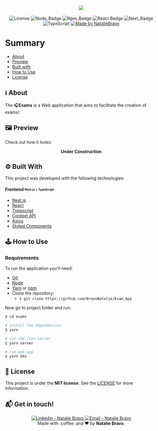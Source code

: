 <h1 align=center>
<img src="https://res.cloudinary.com/nataliebravo/image/upload/v1622600961/Exams_App_github_assets/exams_capa_jl0gza.png" />
</h1>

<div align="center">
  
![License](https://img.shields.io/badge/license-MIT-737CA1?style=flat-square) 
![Node_Badge](https://img.shields.io/badge/node-14.16.1-green?style=flat-square)
![Npm_Badge](https://img.shields.io/badge/npm-6.14.12-yellow?style=flat-square)
![React Badge](https://img.shields.io/badge/web-React-45b8d8?style=flat-square)
![Next_Badge](https://img.shields.io/badge/web-Next.js-black?style=flat-square)
![TypeScript](https://img.shields.io/badge/</>-TypeScript-007ACC?style=flat-square)
[![Made by NatalieBravo](https://img.shields.io/badge/made%20by-NatalieBravo-blueviolet?style=flat-square)](https://www.linkedin.com/in/nataliebravo/)
</div>


# Summary

- [About](#about)
- [Preview](#preview)
- [Built with](#technologies)
- [How to Use](#how-to-use)
- [License](#license)

<a id='about'/>

## :information_source: About

The :headphones:**Exams** is a Web application that aims to facilitate the creation of exams!

<a id='preview'/>

## :framed_picture: Preview

<!-- [![Figma](https://img.shields.io/badge/-Figma-F24E1E?style=flat-square&logo=figma&logoColor=white)](https://www.figma.com "click here to see the porject desing") -->

Check out how it looks:

<p align="center">
<strong>Under Construction</strong>
 <!-- <img alt="Web App"   src="" > -->
<p />

<a id='technologies'/>

## :gear: Built With

This project was developed with the following technologies:

#### **Frontend** <sub><sup>Next.js + TypeScript</sup></sub>
  - [Next.js](https://nextjs.org/)
  - [React](https://pt-br.reactjs.org/)
  - [Typescript](https://www.typescriptlang.org/)
  - [Context API](https://reactjs.org/docs/context.html)
  - [Axios](https://github.com/axios/axios)
  - [Styled Components](https://styled-components.com/)

<a id='how-to-use'/>

## :joystick: How to Use

### Requirements

To run the application you'll need:
* [Git](https://git-scm.com)
* [Node](https://nodejs.org/)
* [Yarn](https://yarnpkg.com/) or [npm](https://www.npmjs.com/)
* Clone the repository:
  * ```$ git clone https://github.com/BravoNatalie/Exam_App ```


Now go to project folder and run:


```bash
$ cd exams

# install the dependencies
$ yarn

# run the json-server
$ yarn server

# run web app
$ yarn dev
```


<a id='license'/>

## :page_with_curl: License

This project is under the **MIT license**. See the [LICENSE](https://github.com/BravoNatalie/Ecoleta/blob/master/LICENSE) for more information.

## :mailbox_with_mail: Get in touch!

<p align="center">
<a href="https://www.linkedin.com/in/nataliebravo/" target="_blank" >
  <img alt="Linkedin - Natalie Bravo" src="https://img.shields.io/badge/Linkedin--%23F8952D?style=social&logo=linkedin">
</a>
<a href="mailto:natalie.bravo@ice.ufjf.br" target="_blank" >
  <img alt="Email - Natalie Bravo" src="https://img.shields.io/badge/Email--%23F8952D?style=social&logo=gmail">
</a> 
<br/>
  Made with :coffee: and ❤️ by <b>Natalie Bravo</b>.
<p/>
